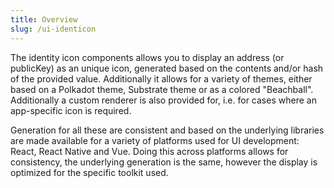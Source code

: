 ```yaml
---
title: Overview
slug: /ui-identicon
---
```


The identity icon components allows you to display an address (or publicKey) as an unique icon, generated based on the contents and/or hash of the provided value. Additionally it allows for a variety of themes, either based on a Polkadot theme, Substrate theme or as a colored "Beachball". Additionally a custom renderer is also provided for, i.e. for cases where an app-specific icon is required.

Generation for all these are consistent and based on the underlying libraries are made available for a variety of platforms used for UI development: React, React Native and Vue. Doing this across platforms allows for consistency, the underlying generation is the same, however the display is optimized for the specific toolkit used.
